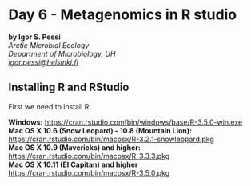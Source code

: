 <h1 id="day-6---metagenomics-in-r-studio">Day 6 - Metagenomics in R studio</h1>
<p><strong>by Igor S. Pessi</strong><br>
<em>Arctic Microbial Ecology<br>
Department of Microbiology, UH<br>
<a href="mailto:igor.pessi@helsinki.fi">igor.pessi@helsinki.fi</a></em></p>
<h2 id="installing-r-and-rstudio">Installing R and RStudio</h2>
<p>First we need to install R:</p>
<p><strong>Windows:</strong> <a href="https://cran.rstudio.com/bin/windows/base/R-3.5.0-win.exe">https://cran.rstudio.com/bin/windows/base/R-3.5.0-win.exe</a><br>
<strong>Mac OS X 10.6 (Snow Leopard) - 10.8 (Mountain Lion):</strong> <a href="https://cran.rstudio.com/bin/macosx/R-3.2.1-snowleopard.pkg">https://cran.rstudio.com/bin/macosx/R-3.2.1-snowleopard.pkg</a><br>
<strong>Mac OS X 10.9 (Mavericks) and higher:</strong> <a href="https://cran.rstudio.com/bin/macosx/R-3.3.3.pkg">https://cran.rstudio.com/bin/macosx/R-3.3.3.pkg</a><br>
<strong>Mac OS X 10.11 (El Capitan) and higher</strong> <a href="https://cran.rstudio.com/bin/macosx/R-3.5.0.pkg">https://cran.rstudio.com/bin/macosx/R-3.5.0.pkg</a></p>

